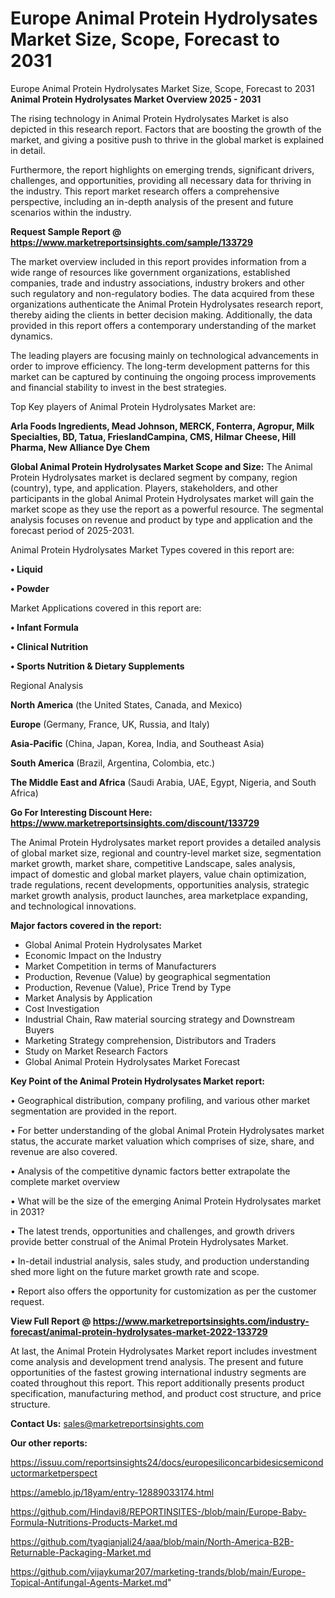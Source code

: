 # Europe Animal Protein Hydrolysates Market Size, Scope, Forecast to 2031
Europe Animal Protein Hydrolysates Market Size, Scope, Forecast to 2031
<Strong> Animal Protein Hydrolysates Market Overview 2025 - 2031</strong>

The rising technology in Animal Protein Hydrolysates Market is also depicted in this research report. Factors that are boosting the growth of the market, and giving a positive push to thrive in the global market is explained in detail.

Furthermore, the report highlights on emerging trends, significant drivers, challenges, and opportunities, providing all necessary data for thriving in the industry. This report market research offers a comprehensive perspective, including an in-depth analysis of the present and future scenarios within the industry.

<strong>Request Sample Report @ <a href=https://www.marketreportsinsights.com/sample/133729>https://www.marketreportsinsights.com/sample/133729</a></strong>

The market overview included in this report provides information from a wide range of resources like government organizations, established companies, trade and industry associations, industry brokers and other such regulatory and non-regulatory bodies. The data acquired from these organizations authenticate the Animal Protein Hydrolysates research report, thereby aiding the clients in better decision making. Additionally, the data provided in this report offers a contemporary understanding of the market dynamics.

The leading players are focusing mainly on technological advancements in order to improve efficiency. The long-term development patterns for this market can be captured by continuing the ongoing process improvements and financial stability to invest in the best strategies.

Top Key players of Animal Protein Hydrolysates Market are:

<strong>Arla Foods Ingredients, Mead Johnson, MERCK, Fonterra, Agropur, Milk Specialties, BD, Tatua, FrieslandCampina, CMS, Hilmar Cheese, Hill Pharma, New Alliance Dye Chem</strong>

<strong><b>Global Animal Protein Hydrolysates Market Scope and Size:</b></strong>
The Animal Protein Hydrolysates market is declared segment by company, region (country), type, and application. Players, stakeholders, and other participants in the global Animal Protein Hydrolysates market will gain the market scope as they use the report as a powerful resource. The segmental analysis focuses on revenue and product by type and application and the forecast period of 2025-2031.

Animal Protein Hydrolysates Market Types covered in this report are:

<strong>• Liquid

• Powder</strong>

Market Applications covered in this report are:

<strong>• Infant Formula

• Clinical Nutrition

• Sports Nutrition & Dietary Supplements</strong> 

Regional Analysis

<strong>North America</strong> (the United States, Canada, and Mexico)

<strong>Europe</strong> (Germany, France, UK, Russia, and Italy)

<strong>Asia-Pacific</strong> (China, Japan, Korea, India, and Southeast Asia)

<strong>South America</strong> (Brazil, Argentina, Colombia, etc.)

<strong>The Middle East and Africa</strong> (Saudi Arabia, UAE, Egypt, Nigeria, and South Africa)

<strong>Go For Interesting Discount Here: <a href=https://www.marketreportsinsights.com/discount/133729>https://www.marketreportsinsights.com/discount/133729</a></strong>

The Animal Protein Hydrolysates market report provides a detailed analysis of global market size, regional and country-level market size, segmentation market growth, market share, competitive Landscape, sales analysis, impact of domestic and global market players, value chain optimization, trade regulations, recent developments, opportunities analysis, strategic market growth analysis, product launches, area marketplace expanding, and technological innovations.

<strong><b>Major factors covered in the report:</b></strong>
<ul>
  <li>Global Animal Protein Hydrolysates Market </li>
  <li>Economic Impact on the Industry</li>
  <li>Market Competition in terms of Manufacturers</li>
  <li>Production, Revenue (Value) by geographical segmentation</li>
  <li>Production, Revenue (Value), Price Trend by Type</li>
  <li>Market Analysis by Application</li>
  <li>Cost Investigation</li>
  <li>Industrial Chain, Raw material sourcing strategy and Downstream Buyers</li>
  <li>Marketing Strategy comprehension, Distributors and Traders</li>
  <li>Study on Market Research Factors</li>
  <li>Global Animal Protein Hydrolysates Market Forecast</li>
</ul>

<strong><b>Key Point of the Animal Protein Hydrolysates Market report:</b></strong>

• Geographical distribution, company profiling, and various other market segmentation are provided in the report.

• For better understanding of the global Animal Protein Hydrolysates market status, the accurate market valuation which comprises of size, share, and revenue are also covered.

• Analysis of the competitive dynamic factors better extrapolate the complete market overview

• What will be the size of the emerging Animal Protein Hydrolysates market in 2031?

• The latest trends, opportunities and challenges, and growth drivers provide better construal of the Animal Protein Hydrolysates Market.

• In-detail industrial analysis, sales study, and production understanding shed more light on the future market growth rate and scope.

• Report also offers the opportunity for customization as per the customer request.

<strong><b>View Full Report @ <a href=https://www.marketreportsinsights.com/industry-forecast/animal-protein-hydrolysates-market-2022-133729>https://www.marketreportsinsights.com/industry-forecast/animal-protein-hydrolysates-market-2022-133729</a></b></strong>


At last, the Animal Protein Hydrolysates Market report includes investment come analysis and development trend analysis. The present and future opportunities of the fastest growing international industry segments are coated throughout this report. This report additionally presents product specification, manufacturing method, and product cost structure, and price structure.

<strong>Contact Us:</strong>
sales@marketreportsinsights.com

<strong>Our other reports:</strong>

<a href=https://issuu.com/reportsinsights24/docs/europesiliconcarbidesicsemiconductormarketperspect>https://issuu.com/reportsinsights24/docs/europesiliconcarbidesicsemiconductormarketperspect</a>

<a href=https://ameblo.jp/18yam/entry-12889033174.html>https://ameblo.jp/18yam/entry-12889033174.html</a>

<a href=https://github.com/Hindavi8/REPORTINSITES-/blob/main/Europe-Baby-Formula-Nutritions-Products-Market.md>https://github.com/Hindavi8/REPORTINSITES-/blob/main/Europe-Baby-Formula-Nutritions-Products-Market.md</a>

<a href=https://github.com/tyagianjali24/aaa/blob/main/North-America-B2B-Returnable-Packaging-Market.md>https://github.com/tyagianjali24/aaa/blob/main/North-America-B2B-Returnable-Packaging-Market.md</a>

<a href=https://github.com/vijaykumar207/marketing-trands/blob/main/Europe-Topical-Antifungal-Agents-Market.md>https://github.com/vijaykumar207/marketing-trands/blob/main/Europe-Topical-Antifungal-Agents-Market.md</a>"
